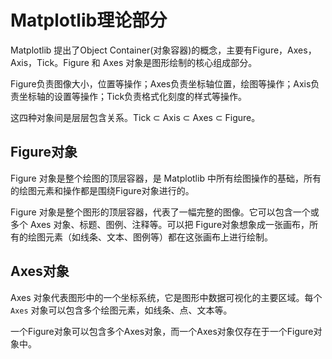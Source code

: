 # Matplotlib理论部分

Matplotlib 提出了Object Container(对象容器)的概念，主要有Figure，Axes，Axis，Tick。Figure 和 Axes 对象是图形绘制的核心组成部分。

Figure负责图像大小，位置等操作；Axes负责坐标轴位置，绘图等操作；Axis负责坐标轴的设置等操作；Tick负责格式化刻度的样式等操作。

这四种对象间是层层包含关系。Tick ⊂ Axis ⊂ Axes ⊂ Figure。
## Figure对象

Figure 对象是整个绘图的顶层容器，是 Matplotlib 中所有绘图操作的基础，所有的绘图元素和操作都是围绕Figure对象进行的。

Figure 对象是整个图形的顶层容器，代表了一幅完整的图像。它可以包含一个或多个 Axes 对象、标题、图例、注释等。可以把 Figure对象想象成一张画布，所有的绘图元素（如线条、文本、图例等）都在这张画布上进行绘制。

## Axes对象

Axes 对象代表图形中的一个坐标系统，它是图形中数据可视化的主要区域。每个 `Axes` 对象可以包含多个绘图元素，如线条、点、文本等。

一个Figure对象可以包含多个Axes对象，而一个Axes对象仅存在于一个Figure对象中。

